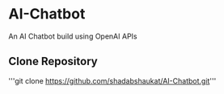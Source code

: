 # AI-Chatbot
An AI Chatbot build using OpenAI APIs

## Clone Repository

'''git clone https://github.com/shadabshaukat/AI-Chatbot.git'''
